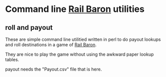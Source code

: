# Command line <A HREF="https://en.wikipedia.org/wiki/Rail_Baron">Rail Baron</A> utilities

## roll and payout

These are simple command line utilitied written in
perl to do payout lookups and roll destinations in a game of <A
HREF="https://en.wikipedia.org/wiki/Rail_Baron">Rail Baron</A>.

They are nice to play the game without using the awkward paper lookup tables.

payout needs the "Payout.csv" file that is here.


